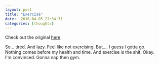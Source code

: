 ```yaml
---
layout: post
title: "Exercise"
date:  2016-04-05 21:34:31
categories: [thoughts]
---
```

Check out the original [here](http://www.maxims.us/exercise/).

So... tired. And lazy. Feel like not exercising. But.... I guess I gotta go. Nothing comes before my health and time. And exercise is the shit. Okay. I'm convinced. Gonna nap then gym.
